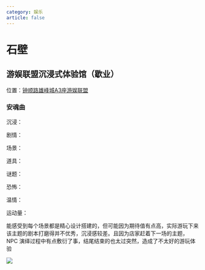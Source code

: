 ```yaml
---
category: 娱乐
article: false
---
```


# 石壁

## 游娱联盟沉浸式体验馆（歇业）

<span class="icon iconfont icon-locate"></span> 位置：<a href="https://ditu.amap.com/place/B0G2AK3JQM" target="_blank">钟顺路雄峰城A3座游娱联盟</a>

### 安魂曲

沉浸：<el-rate :model-value="1" disabled text-color="#ff9900" show-score />

剧情：<el-rate :model-value="1" disabled text-color="#ff9900" show-score />

场景：<el-rate :model-value="4" disabled text-color="#ff9900" show-score />

道具：<el-rate :model-value="3" disabled text-color="#ff9900" show-score />

谜题：<el-rate :model-value="2" disabled text-color="#ff9900" show-score />

恐怖：<el-rate :model-value="0" disabled text-color="#ff9900" show-score />

温情：<el-rate :model-value="0" disabled text-color="#ff9900" show-score />

运动量：<el-rate :model-value="0" disabled text-color="#ff9900" show-score />

能感受到每个场景都是精心设计搭建的，但可能因为期待值有点高，实际游玩下来该主题的剧本打磨得并不优秀，沉浸感较差。且因为店家赶着下一场的主题，NPC 演绎过程中有点敷衍了事，结尾结束的也太过突然，造成了不太好的游玩体验

![](https://img.sherry4869.com/blog/life/play/china/guangdong/guangzhou/py/yylm/img.jpg)